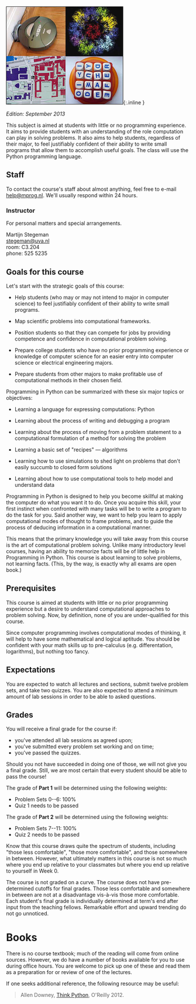 ![Roomba photograph courtesy of Stephanie Booth on Flickr; virus image courtesy of the CDC; Boggle photograph courtesy of Angelina on Flickr; MIT campus map image courtesy of RahulG on Flickr.](mit600.jpg){:.inline }

*Edition: September 2013*

This subject is aimed at students with little or no programming experience. It
aims to provide students with an understanding of the role computation can
play in solving problems. It also aims to help students, regardless of their
major, to feel justifiably confident of their ability to write small programs
that allow them to accomplish useful goals. The class will use the Python
programming language.

## Staff

To contact the course's staff about almost anything, feel free to e-mail
<help@mprog.nl>. We'll usually respond within 24 hours.

### Instructor

For personal matters and special arrangements.

Martijn Stegeman  
<stegeman@uva.nl>  
room: C3.204  
phone: 525 5235

## Goals for this course

Let's start with the strategic goals of this course:

- Help students (who may or may not intend to major in computer science) to
  feel justifiably confident of their ability to write small programs.

- Map scientific problems into computational frameworks.

- Position students so that they can compete for jobs by providing competence
  and confidence in computational problem solving.

- Prepare college students who have no prior programming experience or
  knowledge of computer science for an easier entry into computer science or
  electrical engineering majors.

- Prepare students from other majors to make profitable use of computational
  methods in their chosen field.

Programming in Python can be summarized with these six major topics or
objectives:

- Learning a language for expressing computations: Python

- Learning about the process of writing and debugging a program

- Learning about the process of moving from a problem statement to a
  computational formulation of a method for solving the problem

- Learning a basic set of "recipes" — algorithms

- Learning how to use simulations to shed light on problems that don't easily
  succumb to closed form solutions

- Learning about how to use computational tools to help model and understand
  data

Programming in Python is designed to help you become skillful at making the
computer do what you want it to do. Once you acquire this skill, your first
instinct when confronted with many tasks will be to write a program to do the
task for you. Said another way, we want to help you learn to apply
computational modes of thought to frame problems, and to guide the process of
deducing information in a computational manner.

This means that the primary knowledge you will take away from this course is
the art of computational problem solving. Unlike many introductory level
courses, having an ability to memorize facts will be of little help in
Programming in Python. This course is about learning to solve problems, not
learning facts. (This, by the way, is exactly why all exams are open book.)

## Prerequisites

This course is aimed at students with little or no prior programming
experience but a desire to understand computational approaches to problem
solving. Now, by definition, none of you are under-qualified for this course.

Since computer programming involves computational modes of thinking, it will
help to have some mathematical and logical aptitude. You should be confident
with your math skills up to pre-calculus (e.g. differentation, logarithms), but
nothing too fancy.

## Expectations

You are expected to watch all lectures and sections, submit twelve problem
sets, and take two quizzes. You are also expected to attend a minimum amount of
lab sessions in order to be able to asked questions.

## Grades

You will receive a final grade for the course if:

* you've attended all lab sessions as agreed upon;
* you've submitted every problem set working and on time;
* you've passed the quizzes.

Should you not have succeeded in doing one of those, we will not give you a
final grade. Still, we are most certain that every student should be able to
pass the course!

<div class="row">
<div class="col-lg-6">

The grade of **Part 1** will be determined using the following weights:

* Problem Sets 0--6: 100%
* Quiz 1 needs to be passed

</div>

<div class="col-lg-6">

The grade of **Part 2** will be determined using the following weights:

* Problem Sets 7--11: 100%
* Quiz 2 needs to be passed

</div>
</div>

Know that this course draws quite the spectrum of students, including "those
less comfortable", "those more comfortable", and those somewhere in between.
However, what ultimately matters in this course is not so much where you end
up relative to your classmates but where you end up relative to yourself
in Week 0.

The course is not graded on a curve. The course does not have pre-determined
cutoffs for final grades. Those less comfortable and somewhere in between are
not at a disadvantage vis-à-vis those more comfortable. Each student's final
grade is individually determined at term's end after input from the teaching
fellows. Remarkable effort and upward trending do not go unnoticed.

# Books

There is no course textbook; much of the reading will come from online sources.
However, we do have a number of books available for you to use during office
hours. You are welcome to pick up one of these and read them as a preparation
for or review of one of the lectures.

If one seeks additional reference, the following resource may be useful:

> Allen Downey, [Think Python](http://www.greenteapress.com/thinkpython/), O'Reilly 2012.
